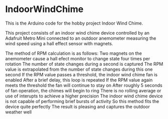 # IndoorWindChime
This is the Arduino code for the hobby project Indoor Wind Chime.

This project consists of an indoor wind chime device controlled by an Adafruit Metro Mini connected to an outdoor anemometer measuring the wind speed using a hall effect sensor with magnets.

The method of RPM calculation is as follows:
Two magnets on the anemometer cause a hall efect monitor to change state four times per rotation
The number of state changes during a second is captured
The RPM value is extrapolated from the number of state changes during this one second
If the RPM value passes a threshold, the indoor wind chime fan is enabled
After a brief delay, this loop is repeated
If the RPM value again meets the threshold the fan will continue to stay on
After roughly 5 seconds of fan operation, the chimes will begin to ring
There is no rolling average or use of interupts to achieve a higher precision
The indoor wind chime device is not capable of performing brief bursts of activity
So this method fits the device quite perfectly
The result is pleasing and captures the outdoor weather well
